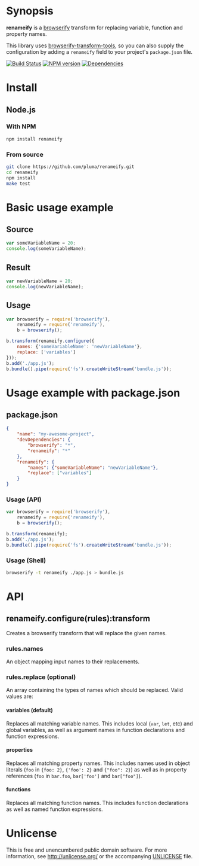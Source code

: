# Synopsis

**renameify** is a [browserify](https://github.com/substack/node-browserify) transform for replacing variable, function and property names.

This library uses [browserify-transform-tools](https://github.com/benbria/browserify-transform-tools), so you can also supply the configuration by adding a `renameify` field to your project's `package.json` file.

[![Build Status](https://travis-ci.org/pluma/renameify.png?branch=master)](https://travis-ci.org/pluma/renameify) [![NPM version](https://badge.fury.io/js/renameify.png)](http://badge.fury.io/js/renameify) [![Dependencies](https://david-dm.org/pluma/renameify.png)](https://david-dm.org/pluma/renameify)

# Install

## Node.js

### With NPM

```sh
npm install renameify
```

### From source

```sh
git clone https://github.com/pluma/renameify.git
cd renameify
npm install
make test
```

# Basic usage example

## Source

```javascript
var someVariableName = 20;
console.log(someVariableName);
```

## Result

```javascript
var newVariableName = 20;
console.log(newVariableName);
```

## Usage

```javascript
var browserify = require('browserify'),
    renameify = require('renameify'),
    b = browserify();

b.transform(renameify.configure({
    names: {'someVariableName': 'newVariableName'},
    replace: ['variables']
}));
b.add('./app.js');
b.bundle().pipe(require('fs').createWriteStream('bundle.js'));
```

# Usage example with package.json

## package.json

```json
{
    "name": "my-awesome-project",
    "devDependencies": {
        "browserify": "*",
        "renameify": "*"
    },
    "renameify": {
        "names": {"someVariableName": "newVariableName"},
        "replace": ["variables"]
    }
}
```

### Usage (API)

```javascript
var browserify = require('browserify'),
    renameify = require('renameify'),
    b = browserify();

b.transform(renameify);
b.add('./app.js');
b.bundle().pipe(require('fs').createWriteStream('bundle.js'));
```

### Usage (Shell)

```sh
browserify -t renameify ./app.js > bundle.js
```

# API

## renameify.configure(rules):transform

Creates a browserify transform that will replace the given names.

### rules.names

An object mapping input names to their replacements.

### rules.replace (optional)

An array containing the types of names which should be replaced. Valid values are:

#### variables (default)

Replaces all matching variable names. This includes local (`var`, `let`, etc) and global variables, as well as argument names in function declarations and function expressions.

#### properties

Replaces all matching property names. This includes names used in object literals (`foo` in `{foo: 2}`, `{'foo': 2}` and `{"foo": 2}`) as well as in property references (`foo` in `bar.foo`, `bar['foo']` and `bar["foo"]`).

#### functions

Replaces all matching function names. This includes function declarations as well as named function expressions.

# Unlicense

This is free and unencumbered public domain software. For more information, see http://unlicense.org/ or the accompanying [UNLICENSE](https://github.com/pluma/renameify/blob/master/UNLICENSE) file.